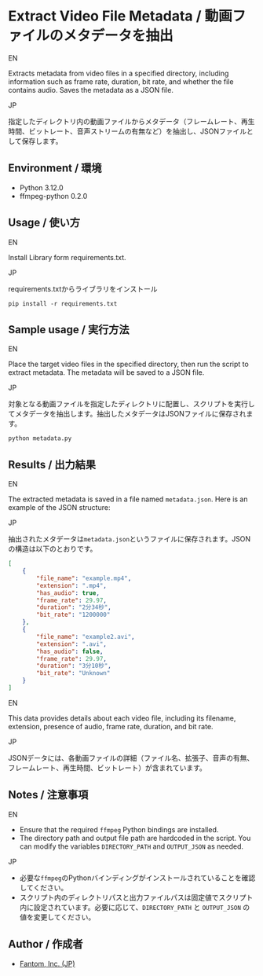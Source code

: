 # Extract Video File Metadata / 動画ファイルのメタデータを抽出

EN

Extracts metadata from video files in a specified directory, including information such as frame rate, duration, bit rate, and whether the file contains audio. Saves the metadata as a JSON file.

JP

指定したディレクトリ内の動画ファイルからメタデータ（フレームレート、再生時間、ビットレート、音声ストリームの有無など）を抽出し、JSONファイルとして保存します。

## Environment / 環境

* Python 3.12.0
* ffmpeg-python 0.2.0

## Usage / 使い方

EN

Install Library form requirements.txt.

JP

requirements.txtからライブラリをインストール

```shell
pip install -r requirements.txt
```

## Sample usage / 実行方法

EN

Place the target video files in the specified directory, then run the script to extract metadata. The metadata will be saved to a JSON file.

JP

対象となる動画ファイルを指定したディレクトリに配置し、スクリプトを実行してメタデータを抽出します。抽出したメタデータはJSONファイルに保存されます。

```shell
python metadata.py
```

## Results / 出力結果

EN

The extracted metadata is saved in a file named `metadata.json`. Here is an example of the JSON structure:

JP

抽出されたメタデータは`metadata.json`というファイルに保存されます。JSONの構造は以下のとおりです。

```json
[
    {
        "file_name": "example.mp4",
        "extension": ".mp4",
        "has_audio": true,
        "frame_rate": 29.97,
        "duration": "2分34秒",
        "bit_rate": "1200000"
    },
    {
        "file_name": "example2.avi",
        "extension": ".avi",
        "has_audio": false,
        "frame_rate": 29.97,
        "duration": "3分10秒",
        "bit_rate": "Unknown"
    }
]
```

EN

This data provides details about each video file, including its filename, extension, presence of audio, frame rate, duration, and bit rate.

JP

JSONデータには、各動画ファイルの詳細（ファイル名、拡張子、音声の有無、フレームレート、再生時間、ビットレート）が含まれています。

## Notes / 注意事項

EN

- Ensure that the required `ffmpeg` Python bindings are installed.
- The directory path and output file path are hardcoded in the script. You can modify the variables `DIRECTORY_PATH` and `OUTPUT_JSON` as needed.

JP

- 必要な`ffmpeg`のPythonバインディングがインストールされていることを確認してください。
- スクリプト内のディレクトリパスと出力ファイルパスは固定値でスクリプト内に設定されています。必要に応じて、`DIRECTORY_PATH` と `OUTPUT_JSON` の値を変更してください。

## Author / 作成者

- [Fantom, Inc. (JP)](https://twitter.com/Fantomcojp)
